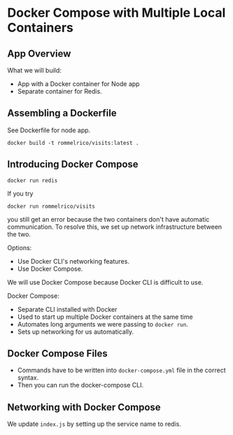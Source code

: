 # Docker Compose with Multiple Local Containers

## App Overview

What we will build:  
* App with a Docker container for Node app
* Separate container for Redis.

## Assembling a Dockerfile

See Dockerfile for node app.

```
docker build -t rommelrico/visits:latest .
```

## Introducing Docker Compose

```
docker run redis
```

If you try 
```
docker run rommelrico/visits
```
you still get an error because the two containers don't have automatic communication. To resolve this, we set up 
network infrastructure between the two.

Options: 
* Use Docker CLI's networking features.
* Use Docker Compose.

We will use Docker Compose because Docker CLI is difficult to use.

Docker Compose:  
* Separate CLI installed with Docker
* Used to start up multiple Docker containers at the same time
* Automates long arguments we were passing to `docker run`.
* Sets up networking for us automatically.

## Docker Compose Files

* Commands have to be written into `docker-compose.yml` file in the correct syntax. 
* Then you can run the docker-compose CLI.

## Networking with Docker Compose

We update `index.js` by setting up the service name to redis. 
